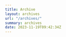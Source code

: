 ```yaml
---
title: Archive
layout: archives
url: "/archives/"
summary: archives
date: 2023-11-19T09:42:34Z
---
```


